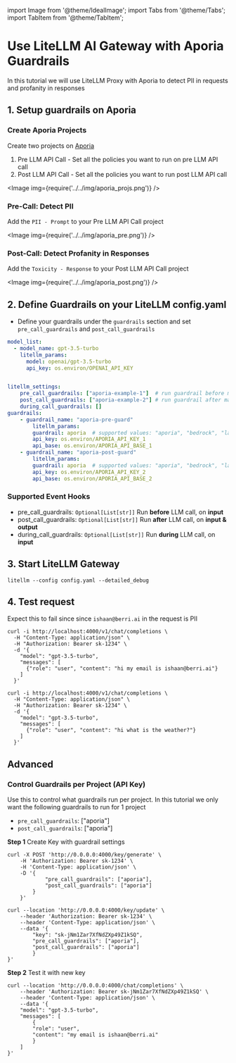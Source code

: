 import Image from '@theme/IdealImage';
import Tabs from '@theme/Tabs';
import TabItem from '@theme/TabItem';

# Use LiteLLM AI Gateway with Aporia Guardrails

In this tutorial we will use LiteLLM Proxy with Aporia to detect PII in requests and profanity in responses

## 1. Setup guardrails on Aporia

### Create Aporia Projects

Create two projects on [Aporia](https://guardrails.aporia.com/)

1. Pre LLM API Call - Set all the policies you want to run on pre LLM API call 
2. Post LLM API Call - Set all the policies you want to run post LLM API call


<Image img={require('../../img/aporia_projs.png')} />


### Pre-Call: Detect PII

Add the `PII - Prompt` to your Pre LLM API Call project

<Image img={require('../../img/aporia_pre.png')} />

### Post-Call: Detect Profanity in Responses

Add the `Toxicity - Response` to your Post LLM API Call project

<Image img={require('../../img/aporia_post.png')} />


## 2. Define Guardrails on your LiteLLM config.yaml 

- Define your guardrails under the `guardrails` section and set `pre_call_guardrails` and `post_call_guardrails`
```yaml
model_list:
  - model_name: gpt-3.5-turbo
    litellm_params:
      model: openai/gpt-3.5-turbo
      api_key: os.environ/OPENAI_API_KEY


litellm_settings:
    pre_call_guardrails: ["aporia-example-1"]  # run guardrail before making LLM API call
    post_call_guardrails: ["aporia-example-2"] # run guardrail after making LLM API call
    during_call_guardrails: []
guardrails:
    - guardrail_name: "aporia-pre-guard"
        litellm_params:
        guardrail: aporia  # supported values: "aporia", "bedrock", "lakera"
        api_key: os.environ/APORIA_API_KEY_1
        api_base: os.environ/APORIA_API_BASE_1
    - guardrail_name: "aporia-post-guard"
        litellm_params:
        guardrail: aporia  # supported values: "aporia", "bedrock", "lakera"
        api_key: os.environ/APORIA_API_KEY_2
        api_base: os.environ/APORIA_API_BASE_2
```

### Supported Event Hooks

- pre_call_guardrails:    `Optional[List[str]]` Run **before** LLM call, on **input**
- post_call_guardrails:   `Optional[List[str]]` Run **after** LLM call, on **input & output**
- during_call_guardrails: `Optional[List[str]]` Run **during** LLM call, on **input**

## 3. Start LiteLLM Gateway 


```shell
litellm --config config.yaml --detailed_debug
```

## 4. Test request 

<Tabs>
<TabItem label="Unsuccessful call" value = "not-allowed">

Expect this to fail since since `ishaan@berri.ai` in the request is PII

```shell
curl -i http://localhost:4000/v1/chat/completions \
  -H "Content-Type: application/json" \
  -H "Authorization: Bearer sk-1234" \
  -d '{
    "model": "gpt-3.5-turbo",
    "messages": [
      {"role": "user", "content": "hi my email is ishaan@berri.ai"}
    ]
  }'
```

</TabItem>

<TabItem label="Successful Call " value = "allowed">

```shell
curl -i http://localhost:4000/v1/chat/completions \
  -H "Content-Type: application/json" \
  -H "Authorization: Bearer sk-1234" \
  -d '{
    "model": "gpt-3.5-turbo",
    "messages": [
      {"role": "user", "content": "hi what is the weather?"}
    ]
  }'
```

</TabItem>


</Tabs>

## Advanced
### Control Guardrails per Project (API Key)

Use this to control what guardrails run per project. In this tutorial we only want the following guardrails to run for 1 project
- `pre_call_guardrails`: ["aporia"]
- `post_call_guardrails`: ["aporia"]

**Step 1** Create Key with guardrail settings

<Tabs>
<TabItem value="/key/generate" label="/key/generate">

```shell
curl -X POST 'http://0.0.0.0:4000/key/generate' \
    -H 'Authorization: Bearer sk-1234' \
    -H 'Content-Type: application/json' \
    -D '{
            "pre_call_guardrails": ["aporia"],
            "post_call_guardrails": ["aporia"]
        }
    }'
```

</TabItem>
<TabItem value="/key/update" label="/key/update">

```shell
curl --location 'http://0.0.0.0:4000/key/update' \
    --header 'Authorization: Bearer sk-1234' \
    --header 'Content-Type: application/json' \
    --data '{
        "key": "sk-jNm1Zar7XfNdZXp49Z1kSQ",
        "pre_call_guardrails": ["aporia"],
        "post_call_guardrails": ["aporia"]
        }
}'
```

</TabItem>
</Tabs>

**Step 2** Test it with new key

```shell
curl --location 'http://0.0.0.0:4000/chat/completions' \
    --header 'Authorization: Bearer sk-jNm1Zar7XfNdZXp49Z1kSQ' \
    --header 'Content-Type: application/json' \
    --data '{
    "model": "gpt-3.5-turbo",
    "messages": [
        {
        "role": "user",
        "content": "my email is ishaan@berri.ai"
        }
    ]
}'
```



